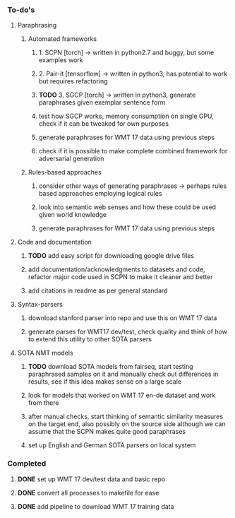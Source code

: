 ### To-do\'s

1.  Paraphrasing

    1.  Automated frameworks

        1.  1\. SCPN \[torch\] -\> written in python2.7 and buggy, but
            some examples work

        2.  2\. Pair-it \[tensorflow\] -\> written in python3, has
            potential to work but requires refactoring

        3.  **TODO** 3. SGCP \[torch\] -\> written in
            python3, generate paraphrases given exemplar sentence form

        4.  test how SGCP works, memory consumption on single GPU, check
            if it can be tweaked for own purposes

        5.  generate paraphrases for WMT 17 data using previous steps

        6.  check if it is possible to make complete combined framework
            for adversarial generation

    2.  Rules-based approaches

        1.  consider other ways of generating paraphrases -\> perhaps
            rules based approaches employing logical rules

        2.  look into semantic web senses and how these could be used
            given world knowledge

        3.  generate paraphrases for WMT 17 data using previous steps

2.  Code and documentation

    1.  **TODO** add easy script for downloading google drive
        files

    2.  add documentation/acknowledgments to datasets and code, refactor
        major code used in SCPN to make it cleaner and better

    3.  add citations in readme as per general standard

3.  Syntax-parsers

    1.  download stanford parser into repo and use this on WMT 17 data

    2.  generate parses for WMT17 dev/test, check quality and think of
        how to extend this utility to other SOTA parsers

4.  SOTA NMT models

    1.  **TODO** download SOTA models from fairseq, start
        testing paraphrased samples on it and manually check out
        differences in results, see if this idea makes sense on a large
        scale

    2.  look for models that worked on WMT 17 en-de dataset and work
        from there

    3.  after manual checks, start thinking of semantic similarity
        measures on the target end, also possibly on the source side
        although we can assume that the SCPN makes quite good
        paraphrases

    4.  set up English and German SOTA parsers on local system

### Completed

1.  **DONE** set up WMT 17 dev/test data and basic repo

2.  **DONE** convert all processes to makefile for ease

3.  **DONE** add pipeline to download WMT 17 training data
